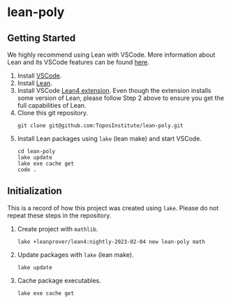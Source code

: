 # lean-poly

## Getting Started

We highly recommend using Lean with VSCode. More information about Lean and its VSCode features can be found [here](https://lean-lang.org/reference/using_lean.html).

1. Install [VSCode](https://code.visualstudio.com/download).
2. Install [Lean](https://leanprover-community.github.io/get_started.html).
3. Install VSCode [Lean4 extension](https://github.com/leanprover/vscode-lean4). Even though the extension installs some version of Lean, please follow Step 2 above to ensure you get the full capabilities of Lean.
4. Clone this git repository.
    ```
    git clone git@github.com:ToposInstitute/lean-poly.git
    ```
5. Install Lean packages using `lake` (lean make) and start VSCode.
    ```
    cd lean-poly
    lake update
    lake exe cache get
    code .
    ```

## Initialization

This is a record of how this project was created using `lake`. Please do not repeat these steps in the repository.

1. Create project with `mathlib`.
    ```
    lake +leanprover/lean4:nightly-2023-02-04 new lean-poly math
    ```
2. Update packages with `lake` (lean make).
    ```
    lake update
    ```
3. Cache package executables.
    ```
    lake exe cache get
    ```